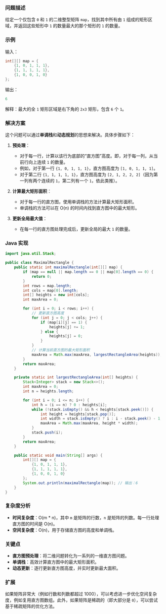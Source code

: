 ### 问题描述
给定一个仅包含 `0` 和 `1` 的二维整型矩阵 `map`，找到其中所有由 `1` 组成的矩形区域，并返回这些矩形中 `1` 的数量最大的那个矩形的 `1` 的数量。

### 示例
输入：
```java
int[][] map = {
    {1, 0, 1, 1, 1},
    {1, 1, 1, 1, 1},
    {1, 0, 0, 1, 0}
};
```
输出：
```java
6
```
解释：最大的全 `1` 矩形区域是右下角的 `2x3` 矩形，包含 `6` 个 `1`。

### 解决方案
这个问题可以通过**单调栈**和**动态规划**的思想来解决。具体步骤如下：

1. **预处理**：
   - 对于每一行，计算以该行为底部的“直方图”高度。即，对于每一列，从当前行向上连续 `1` 的数量。
   - 例如，对于第一行 `{1, 0, 1, 1, 1}`，直方图高度为 `[1, 0, 1, 1, 1]`。
   - 对于第二行 `{1, 1, 1, 1, 1}`，直方图高度为 `[2, 1, 2, 2, 2]`（因为第一列有两个连续的 `1`，第二列有一个 `1`，依此类推）。

2. **计算最大矩形面积**：
   - 对于每一行的直方图，使用单调栈的方法计算最大矩形面积。
   - 单调栈的方法可以在 O(n) 的时间内找到直方图中的最大矩形。

3. **更新全局最大值**：
   - 在每一行的直方图处理完成后，更新全局的最大 `1` 的数量。

### Java 实现
```java
import java.util.Stack;

public class MaximalRectangle {
    public static int maximalRectangle(int[][] map) {
        if (map == null || map.length == 0 || map[0].length == 0) {
            return 0;
        }
        int rows = map.length;
        int cols = map[0].length;
        int[] heights = new int[cols];
        int maxArea = 0;

        for (int i = 0; i < rows; i++) {
            // 更新直方图高度
            for (int j = 0; j < cols; j++) {
                if (map[i][j] == 1) {
                    heights[j] += 1;
                } else {
                    heights[j] = 0;
                }
            }
            // 计算当前直方图的最大矩形面积
            maxArea = Math.max(maxArea, largestRectangleArea(heights));
        }
        return maxArea;
    }

    private static int largestRectangleArea(int[] heights) {
        Stack<Integer> stack = new Stack<>();
        int maxArea = 0;
        int n = heights.length;

        for (int i = 0; i <= n; i++) {
            int h = (i == n) ? 0 : heights[i];
            while (!stack.isEmpty() && h < heights[stack.peek()]) {
                int height = heights[stack.pop()];
                int width = stack.isEmpty() ? i : i - stack.peek() - 1;
                maxArea = Math.max(maxArea, height * width);
            }
            stack.push(i);
        }
        return maxArea;
    }

    public static void main(String[] args) {
        int[][] map = {
            {1, 0, 1, 1, 1},
            {1, 1, 1, 1, 1},
            {1, 0, 0, 1, 0}
        };
        System.out.println(maximalRectangle(map)); // 输出：6
    }
}
```

### 复杂度分析
- **时间复杂度**：O(m * n)，其中 `m` 是矩阵的行数，`n` 是矩阵的列数。每一行处理直方图的时间是 O(n)。
- **空间复杂度**：O(n)，用于存储直方图的高度和单调栈。

### 关键点
- **直方图预处理**：将二维问题转化为一系列的一维直方图问题。
- **单调栈**：高效计算直方图中的最大矩形面积。
- **动态更新**：逐行更新直方图高度，并实时更新最大面积。

### 扩展
如果矩阵非常大（例如行数和列数都超过 1000），可以考虑进一步优化空间复杂度，例如复用直方图数组。此外，如果矩阵是稀疏的（即大部分是 `0`），可以尝试基于稀疏矩阵的优化方法。